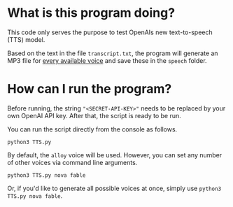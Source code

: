 # What is this program doing?

This code only serves the purpose to test OpenAIs new text-to-speech (TTS) model.

Based on the text in the file `transcript.txt`, the program will generate an MP3 file for [every available voice](https://platform.openai.com/docs/quickstart?context=python) and save these in the `speech` folder.

# How can I run the program?

Before running, the string `"<SECRET-API-KEY>"` needs to be replaced by your own OpenAI API key. After that, the script is ready to be run.

You can run the script directly from the console as follows.

```
python3 TTS.py
```

By default, the `alloy` voice will be used. However, you can set any number of other voices via command line arguments.

```
python3 TTS.py nova fable
```

Or, if you'd like to generate all possible voices at once, simply use `python3 TTS.py nova fable`.